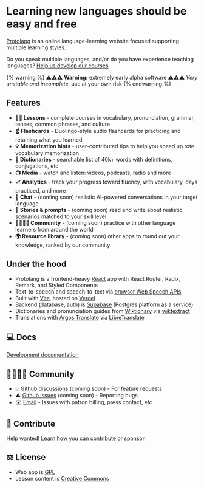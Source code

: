 # Learning new languages should be easy and free

[Protolang](https://protolang.com/about) is an online language-learning website focused supporting multiple learning styles.

Do you speak multiple languages, and/or do you have experience teaching languages? [Help us develop our courses](contributing.md)

{% warning %}
  ⚠️⚠️⚠️ **Warning:** extremely early alpha software ⚠️⚠️⚠️
  *Very unstable and incomplete*, use at your own risk
{% endwarning %}

## Features


- **🧑‍🏫 Lessons** - complete courses in vocabulary, pronunciation, grammar, tenses, common phrases, and culture
- **☝️ Flashcards** - Duolingo-style audio flashcards for practicing and retaining what you learned
- **💡 Memorization hints** - user-contributed tips to help you speed up rote vocabulary memorization
- **📖 Dictionaries** - searchable list of 40k+ words with definitions, conjugations, etc
- **📺 Media** - watch and listen: videos, podcasts, radio and more
- **📈 Analytics** - track your progress toward fluency, with vocabulary, days practiced, and more
- **💬 Chat** - (coming soon) realistic AI-powered conversations in your target language
- **🏰 Stories &amp; prompts** - (coming soon) read and write about realistic scenarios matched to your skill level
- **👨‍👩‍👧‍👦 Community** - (coming soon) practice with other language learners from around the world
- **🌍 Resource library** - (coming soon) other apps to round out your knowledge, ranked by our community

## Under the hood

- Protolang is a frontend-heavy [React](https://reactjs.org/) app with React Router, Radix, Remark, and Styled Components
- Text-to-speech and speech-to-text via [browser Web Speech APIs](https://developer.mozilla.org/en-US/docs/Web/API/Web_Speech_API)
- Built with [Vite](https://vitejs.dev/), hosted on [Vercel](https://vercel.com/dashboard)
- Backend (database, auth) is [Supabase](https://supabase.com/) (Postgres platform as a service)
- Dictionaries and pronunciation guides from [Wiktionary](https://en.wiktionary.org/) via [wiktextract](https://github.com/tatuylonen/wiktextract)
- Translations with [Argos Translate](https://github.com/argosopentech/argos-translate/) via [LibreTranslate](https://libretranslate.com/)

## 💻 Docs

[Development documentation](docs/readme.md)

## 👨‍👩‍👧‍👦 Community

- 💡 [Github discussions](https://github.com/sampl/protolang/discussions) (coming soon) - For feature requests
- ⚠️ [Github issues](https://github.com/sampl/protolang/issues) (coming soon) - Reporting bugs
- ✉️ [Email](mailto:sam@directedworks.com) - Issues with patron billing, press contact, etc

## 🙌 Contribute

Help wanted! [Learn how you can contribute](contributing.md) or [sponsor](https://protolang.com/sponsor).

## ⚖️ License

- Web app is [GPL](license.txt)
- Lesson content is [Creative Commons](language/license.txt)
